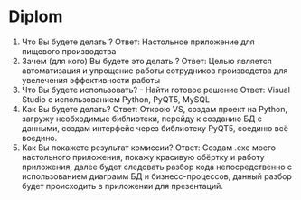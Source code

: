 # Diplom

1. Что Вы будете делать ? Ответ: Настольное приложение для пищевого производства 
2. Зачем (для кого) Вы будете это делать ? Ответ: Целью является автоматизация и упрощение работы сотрудников производства для увелечения эффективности работы 
3. Что Вы будете использовать? - Найти готовое решение Ответ: Visual Studio с использованием Python, PyQT5, MySQL
4. Как Вы будете делать? Ответ: Открою VS, создам проект на Python, загружу необходимые библиотеки, перейду к созданию БД с данными, создам интерфейс через библиотеку PyQT5, соединю всё воедино.
5. Как Вы покажете результат комиссии? Ответ: Создам .exe моего настольного приложения, покажу красивую обёртку и работу приложения, далее будет следовать разбор кода непосредственно с использованием диаграмм БД и бизнесс-процессов, данный разбор будет происходить в приложении для презентаций.

